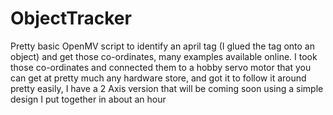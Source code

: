 # ObjectTracker

Pretty basic OpenMV script to identify an april tag (I glued the tag onto an object) and get those co-ordinates, many examples available online.
I took those co-ordinates and connected them to a hobby servo motor that you can get at pretty much any hardware store, and got it to follow it around pretty easily, I have a 2 Axis version that will be coming soon using a simple design I put together in about an hour
